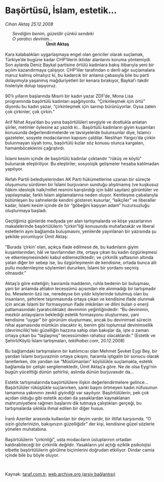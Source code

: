 # Başörtüsü, İslam, estetik...

*Cihan Aktaş 25.12.2008*

<div class="taraf_structure_2col_1zq">
<div class="margen_n">



 <p><i>      Sevdiğim benim, güzeldir çünkü sendeki <br/>      O yaratıcı devinim…</i> <br/>                                  <strong>Ümit Aktaş <br/></strong><br/>Kara kalabalıkları uygarlaşmaya engel olan gericiler olarak suçlamak, Türkiye’de bugüne kadar CHP’lilerin iktidar alanlarını koruma yöntemiydi. Son aylarda Deniz Baykal partisine örtülü kadınlara bakış itibarıyla yeni bir açılım kazandırmaya çalışıyor. CHP’liler tarafından o denli ağır suçlamalara maruz kalmış olmalıyız ki, bu kadarcık bir anlama çabasıyla bile bu parti dolayımıyla yaşanmış mağduriyetleri bir kenara bırakıyor, Baykal’ı takdir hisleriyle dolup taşıyoruz. <br/><br/>90’lı yılların başlarında Mısırlı bir kadın yazar ZDF’de, Mona Lisa programında başörtülü kadınları aşağılıyordu. “Çirkinleşmek için örtü” diyordu bu kadın yazar, “çirkinleşmek için sarınıp bürünüyorlar. Oysa zaten çok çirkinler, çok çirkin.” <br/><br/>Arif Nihat Asya’dan bu yana başörtülüleri sevgiyle ve dostlukla anlatan şiirler, metinler öylesine az yazıldı ki... Başörtülü kadınların giyim kuşamları konusunda değerlendirmelerde ve tavsiyelerde bulunsunlar diye, İslamcı gazeteler, sosyete modacılarının kapısını çaldılar. Neslihan Yargıcı’da çirkin bulunmayan siyah tonu, başörtülü kızlar söz konusu olunca kargaları, hamamböceklerini çağrıştırdı. <br/><br/>İslami kesim içinde de başörtülü kadınlar çoktandır “rüküş ve köylü” bulunarak eleştiriliyor. Bu eleştiriler, sosyolojik gelişmeler hesaba katılmadan yapılıyor. <br/><br/>Refah Partili belediyelerinden AK Parti hükümetlerine uzanan bir süreçte oluşumunu sürdüren bir İslami burjuvanın sunduğu alışılmamış (ve kuşkusuz hâkim ideolojik halk/millet resmini karıştırdığı için bâtıl sayılan) görüntüler ve yapılaşmalar, farklı İslam algılamalarına neden oluyor. Kentleşme çabalarıyla bütünleşen bu sahnelerde kendini gösteren kusurlar, “laikçiler” ve liberaller kadar, İslami kesim içinde de bir “göbeğini kaşıyan adam” huzursuzluğu oluşturmaya başladı. <br/><br/>Geçtiğimiz günlerde medyada yer alan tartışmalarda ve köşe yazarlarının makalelerinde başörtülülerin “çirkin”liği konusunda muhafazakâr ve liberal estetlerin aynı bağlamda buluşmasını, yenilerde yayınlanan bir yazısında şu şekilde yorumluyor Ümit Aktaş: <br/><br/>“Burada ‘çirkin’ olan, açıkça ifade edilmese de, bu kadınların giyim kuşamlarından, hâl ve tavırlarından öte, ortaya çıkan bu kadın özgürleşmesi ve etkenleşmesindeki kabul edilemezliktedir; ve çirkinlik yaftasının altında yatan diğer bir sebep ise, bu özgürleşmenin de kendisine, ortada bunca allı pullu modernleşme söylemleri dururken, İslami bir yordamı seçmiş olmasıdır.” <br/><br/>Aktaş’a göre estetiğin; kavramla maddenin, ruhla bedenin bir buluşması, yani bir anlamda ahlakın tecessümü açısından ele alınmadığı bir tartışmadır bu. Meselenin özü ise, neredeyse bin yıldır köylerinde tutulmuş olan bu insanların, şehirlere taşınmasında ortaya çıkan ve kendisine ifade olunmak için ancak İslami bir formasyonun ifade imkânları ve dilini bulan o enerji patlamasındaki (yaratıcılıktaki) devinimin yeğinliğindedir: “Bu devinimin, mezkûr anlayışların beklediği estetik formasyonu oluşturması, yani kendisine “uygar” bir görünüm oluşturması, ancak bu devinimsel sürecin nihai aşamasında mümkün olacaktır ki, benim gibi toplumsal devinimsellik (devrimcilik)’teki güzelliğin hazzına sahip olan bakışlar da, işte o zaman ortaya çıkan bu “taşlaşmış” tecessümden rahatsız olacaklardır.” (Estetik ve Şehirli/Köylü İslam tartışmaları, <i>tekilhaber.com</i>, 20.12.2008) <br/><br/>Bu bağlamdaki tartışmaların bir katılımcısı olan Mehmet Şevket Eygi Bey, bir yandan İslami burjuvazinin ortaya çıkışını, haramla iştigalin bir sonucu olarak lanetlerken, öte yandan ise “Müslümanları” köylülükle suçlamakla, estetik bağlamda bir çelişki sergilemektedir, Ümit Aktaş’a göre. Ne de olsa Eygi’nin bugün yücelttiği dünün şehirlisi, aslında dünün burjuvasıdır da... <br/><br/>Estetik tartışmalarında başörtülülere ilişkin değerlendirmelere gelince... Başörtülüler rüküşlükle suçlanırken, sanki başını örtmeyen kadın nüfusunun tamamına yakınının zevkli giyindiği var sayılıyor. Başörtülülerin, pek çok açıdan olduğu gibi estetik açıdan da yasaklardan kaynaklanan mahrumiyetlere rağmen başlarını dik tutmaya çalıştıkları gerçeği, bu tartışmalarda sıklıkla ihmal edilen bir diğer husus. <br/><br/>İranlı Azeriler arasında kullanılan bir deyim vardır, bir iltifat karşısında. “O sizin gözlerinizin, bakışınızın güzelliğidir” der kişi, kendisine güzel sözlerle yönelen muhatabına. <br/><br/>Başörtülülerin “çirkinliği”, usta modacıların üsluplarının ortadan kaldırabileceği bir çirkinlik değildir. Yasakların yol açtığı eziklik psikolojisi elbette başörtülülerin görülme biçimlerini doğrudan etkiliyor. Dindar camia içinde bile bu böyle oluyor.</p>

<br/>


<div id="taraf_not">
</div>

</div>


</div>

Kaynak: [taraf.com.tr](http://www.taraf.com.tr:80/makale/3275.htm), [web.archive.org (arşiv bağlantısı)](http://web.archive.org/web/20090501210058/http://www.taraf.com.tr:80/makale/3275.htm)
